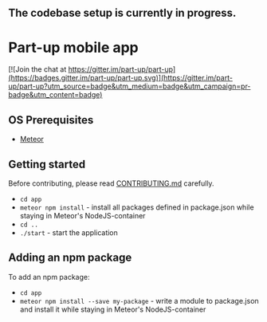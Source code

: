 The codebase setup is currently in progress.
---

Part-up mobile app
==================

[![Join the chat at https://gitter.im/part-up/part-up](https://badges.gitter.im/part-up/part-up.svg)](https://gitter.im/part-up/part-up?utm_source=badge&utm_medium=badge&utm_campaign=pr-badge&utm_content=badge)

## OS Prerequisites
- [Meteor](https://www.meteor.com/install)

## Getting started
Before contributing, please read [CONTRIBUTING.md](https://github.com/part-up/app/blob/master/CONTRIBUTING.md) carefully.

- `cd app`
- `meteor npm install` - install all packages defined in package.json while staying in Meteor's NodeJS-container
- `cd ..`
- `./start` - start the application

## Adding an npm package
To add an npm package:

- `cd app`
- `meteor npm install --save my-package` - write a module to package.json and install it while staying in Meteor's NodeJS-container
